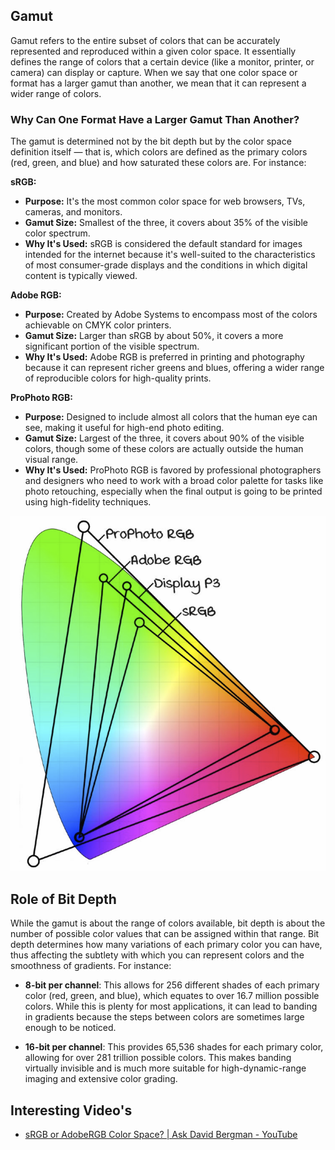 ## Gamut 

Gamut refers to the entire subset of colors that can be accurately represented and reproduced within a given color space. It essentially defines the range of colors that a certain device (like a monitor, printer, or camera) can display or capture. When we say that one color space or format has a larger gamut than another, we mean that it can represent a wider range of colors.

### Why Can One Format Have a Larger Gamut Than Another?

The gamut is determined not by the bit depth but by the color space definition itself — that is, which colors are defined as the primary colors (red, green, and blue) and how saturated these colors are. For instance:

**sRGB:**

- **Purpose:** It's the most common color space for web browsers, TVs, cameras, and monitors.
- **Gamut Size:** Smallest of the three, it covers about 35% of the visible color spectrum.
- **Why It's Used:** sRGB is considered the default standard for images intended for the internet because it's well-suited to the characteristics of most consumer-grade displays and the conditions in which digital content is typically viewed.

**Adobe RGB:**

- **Purpose:** Created by Adobe Systems to encompass most of the colors achievable on CMYK color printers.
- **Gamut Size:** Larger than sRGB by about 50%, it covers a more significant portion of the visible spectrum.
- **Why It's Used:** Adobe RGB is preferred in printing and photography because it can represent richer greens and blues, offering a wider range of reproducible colors for high-quality prints.

**ProPhoto RGB:**

- **Purpose:** Designed to include almost all colors that the human eye can see, making it useful for high-end photo editing.
- **Gamut Size:** Largest of the three, it covers about 90% of the visible colors, though some of these colors are actually outside the human visual range.
- **Why It's Used:** ProPhoto RGB is favored by professional photographers and designers who need to work with a broad color palette for tasks like photo retouching, especially when the final output is going to be printed using high-fidelity techniques.

![](./_img/All%20Color%20Spaces.png)

## Role of Bit Depth

While the gamut is about the range of colors available, bit depth is about the number of possible color values that can be assigned within that range. Bit depth determines how many variations of each primary color you can have, thus affecting the subtlety with which you can represent colors and the smoothness of gradients. For instance:

- **8-bit per channel**: This allows for 256 different shades of each primary color (red, green, and blue), which equates to over 16.7 million possible colors. While this is plenty for most applications, it can lead to banding in gradients because the steps between colors are sometimes large enough to be noticed.

- **16-bit per channel**: This provides 65,536 shades for each primary color, allowing for over 281 trillion possible colors. This makes banding virtually invisible and is much more suitable for high-dynamic-range imaging and extensive color grading.

## Interesting Video's

- [sRGB or AdobeRGB Color Space? | Ask David Bergman - YouTube](https://www.youtube.com/watch?v=B2ZJx5eDUoc&ab_channel=Adorama)

